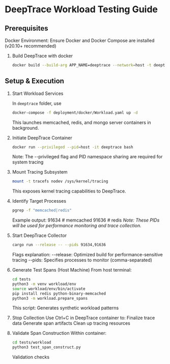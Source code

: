 # DeepTrace Workload Testing Guide

## Prerequisites

Docker Environment: Ensure Docker and Docker Compose are installed (v20.10+ recommended)

1. Build DeepTrace with docker

    ```bash
    docker build --build-arg APP_NAME=deeptrace --network=host -t deeptrace -f deployment/docker/Dockerfile .
    ```

## Setup & Execution

1. Start Workload Services

    In `deeptrace` folder, use

    ```bash
    docker-compose -f deployment/docker/Workload.yaml up -d
    ```

    This launches memcached, redis, and mongo server containers in background.
2. Initiate DeepTrace Container

    ```bash
    docker run --privileged --pid=host -it deeptrace bash
    ```

    Note: The --privileged flag and PID namespace sharing are required for system tracing  
3. Mount Tracing Subsystem

    ```bash
    mount -t tracefs nodev /sys/kernel/tracing
    ```

    This exposes kernel tracing capabilities to DeepTrace.
4. Identify Target Processes

    ```bash
    pgrep -f "memcached|redis"
    ```

    Example output:
    91634 # memcached
    91636 # redis
    _Note: These PIDs will be used for performance monitoring and trace collection._
5. Start DeepTrace Collector

    ```bash
    cargo run --release -- --pids 91634,91636
    ```

    Flags explanation:
        --release: Optimized build for performance-sensitive tracing
        --pids: Specifies processes to monitor (comma-separated)
6. Generate Test Spans (Host Machine)
    From host terminal:

    ```bash
    cd tests
    python3 -m venv workload/env
    source workload/env/bin/activate
    pip install redis python-binary-memcached
    python3 -m workload.prepare_spans
    ```

    This script:
        Generates synthetic workload patterns
7. Stop Collection
    Use Ctrl+C in DeepTrace container to:
        Finalize trace data
        Generate span artifacts
        Clean up tracing resources
8. Validate Span Construction
    Within container:

    ```bash
    cd tests/workload
    python3 test_span_construct.py
    ```

    Validation checks
